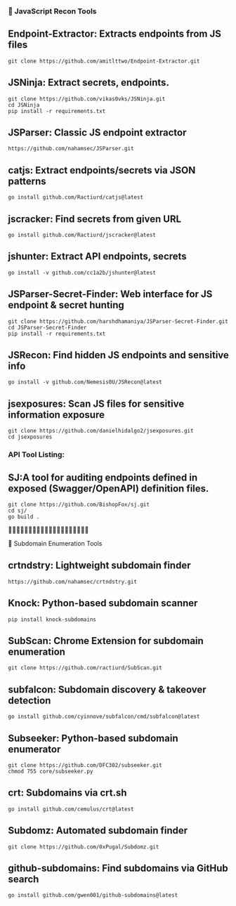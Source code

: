 ### 🎯 JavaScript Recon Tools

## Endpoint-Extractor: Extracts endpoints from JS files

```
git clone https://github.com/amitlttwo/Endpoint-Extractor.git

```

## JSNinja: Extract secrets, endpoints.

```
git clone https://github.com/vikas0vks/JSNinja.git
cd JSNinja
pip install -r requirements.txt
```

## JSParser: Classic JS endpoint extractor

```
https://github.com/nahamsec/JSParser.git
```

## catjs: Extract endpoints/secrets via JSON patterns

```
go install github.com/Ractiurd/catjs@latest
```

## jscracker: Find secrets from given URL

```
go install github.com/Ractiurd/jscracker@latest
```

## jshunter: Extract API endpoints, secrets

```
go install -v github.com/cc1a2b/jshunter@latest
```

## JSParser-Secret-Finder: Web interface for JS endpoint & secret hunting

```
git clone https://github.com/harshdhamaniya/JSParser-Secret-Finder.git
cd JSParser-Secret-Finder
pip install -r requirements.txt
```

## JSRecon: Find hidden JS endpoints and sensitive info

```
go install -v github.com/Nemesis0U/JSRecon@latest

```

## jsexposures: Scan JS files for sensitive information exposure

```
git clone https://github.com/danielhidalgo2/jsexposures.git
cd jsexposures
```

### API Tool Listing:

## SJ:A tool for auditing endpoints defined in exposed (Swagger/OpenAPI) definition files.

```
git clone https://github.com/BishopFox/sj.git
cd sj/
go build .
```



🎯🎯🎯🎯🎯🎯🎯🎯🎯🎯🎯🎯🎯🎯🎯🎯🎯🎯🎯🎯

🎯 Subdomain Enumeration Tools

## crtndstry: Lightweight subdomain finder

```
https://github.com/nahamsec/crtndstry.git
```

## Knock: Python-based subdomain scanner

```
pip install knock-subdomains
```

## SubScan: Chrome Extension for subdomain enumeration

```
git clone https://github.com/ractiurd/SubScan.git
```

## subfalcon: Subdomain discovery & takeover detection

```
go install github.com/cyinnove/subfalcon/cmd/subfalcon@latest
```

## Subseeker: Python-based subdomain enumerator

```
git clone https://github.com/DFC302/subseeker.git
chmod 755 core/subseeker.py
```

## crt: Subdomains via crt.sh

```
go install github.com/cemulus/crt@latest
```

## Subdomz: Automated subdomain finder

```
git clone https://github.com/0xPugal/Subdomz.git
```

## github-subdomains: Find subdomains via GitHub search

```
go install github.com/gwen001/github-subdomains@latest
```





































































































